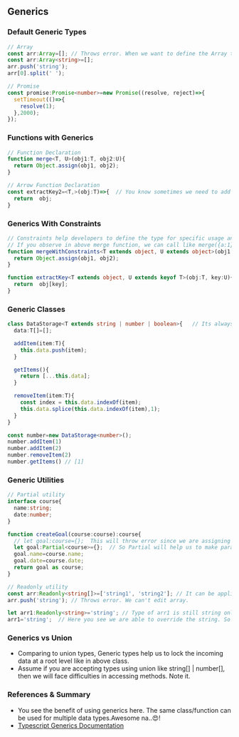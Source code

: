 ##  **Generics**

### Default Generic Types
```ts
// Array
const arr:Array=[]; // Throws error. When we want to define the Array type explicitly then we must have to define the Array with generic type using angular brackets. FYI, by default, typescript infers the type if we don't define explicitly.
const arr:Array<string>=[];
arr.push('string');
arr[0].split(' ');

// Promise
const promise:Promise<number>=new Promise((resolve, reject)=>{
  setTimeout(()=>{
    resolve(1);
  },2000);
});
```

### Functions with Generics
```ts
// Function Declaration
function merge<T, U>(obj1:T, obj2:U){
  return Object.assign(obj1, obj2);
}

// Arrow Function Declaration
const extractKey2=<T,>(obj:T)=>{  // You know sometimes we need to add this extra comma at the end of generic for some reason when there is only one genric type. I'm yet to findout the reason.
  return  obj;
}
```

### Generics With Constraints
```ts
// Constraints help developers to define the type for specific usage and removes confusion about what data can be passed and received.
// If you observe in above merge function, we can call like merge({a:1}, 30), but its not what the function is intended to do. So based on the function logic, we can leverage constraints to define the types for generics.
function mergeWithConstraints<T extends object, U extends object>(obj1:T, obj2:U) : T & U{
  return Object.assign(obj1, obj2);
}

function extractKey<T extends object, U extends keyof T>(obj:T, key:U){
  return  obj[key];
}
```

### Generic Classes
```ts
class DataStorage<T extends string | number | boolean>{   // Its always better to define generics with constraints. You know this class won't work with objects.
  data:T[]=[];

  addItem(item:T){
    this.data.push(item);
  }

  getItems(){
    return [...this.data];
  }

  removeItem(item:T){
    const index = this.data.indexOf(item);
    this.data.splice(this.data.indexOf(item),1);
  }
}

const number=new DataStorage<number>();
number.addItem(1)
number.addItem(2)
number.removeItem(2)
number.getItems() // [1]
```

### Generic Utilities
```ts
// Partial utility
interface course{
  name:string;
  date:number;
}

function createGoal(course:course):course{
  // let goal:course={};  This will throw error since we are assigning empty object. 
  let goal:Partial<course>={};  // So Partial will help us to make parameters optional temporarily.
  goal.name=course.name;
  goal.date=course.date;
  return goal as course;
}

// Readonly utility
const arr:Readonly<string[]>=['string1', 'string2']; // It can be applied to Arrays and Objects
arr.push('string'); // Throws error. We can't edit array.

let arr1:Readonly<string>='string'; // Type of arr1 is still string only here.
arr1='string';  // Here you see we are able to override the string. So It only works for objects and arrays since they are reference types. If you want to make this string Immutable, then define it as a const variable.
```

### Generics vs Union
* Comparing to union types, Generic types help us to lock the incoming data at a root level like in above class.
* Assume if you are accepting types using union like string[] | number[], then we will face difficulties in accessing methods. Note it. 

### References & Summary 
* You see the benefit of using generics here. The same class/function can be used for multiple data types.Awesome na..😍!
* [Typescript Generics Documentation](https://www.typescriptlang.org/docs/handbook/2/generics.html)